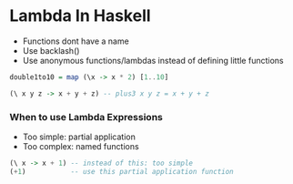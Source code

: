 # Lambda In Haskell

- Functions dont have a name
- Use backlash(\)
- Use anonymous functions/lambdas instead of defining little functions

```haskell
double1to10 = map (\x -> x * 2) [1..10]

(\ x y z -> x + y + z) -- plus3 x y z = x + y + z
```

### When to use Lambda Expressions

- Too simple: partial application
- Too complex: named functions

```haskell
(\ x -> x + 1) -- instead of this: too simple
(+1)           -- use this partial application function
```
